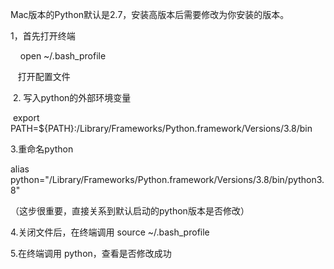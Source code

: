 
Mac版本的Python默认是2.7，安装高版本后需要修改为你安装的版本。

1，首先打开终端

    open ~/.bash_profile

   打开配置文件

 2\. 写入python的外部环境变量

 export PATH=${PATH}:/Library/Frameworks/Python.framework/Versions/3.8/bin

3.重命名python

alias python="/Library/Frameworks/Python.framework/Versions/3.8/bin/python3.8"

（这步很重要，直接关系到默认启动的python版本是否修改）

4.关闭文件后，在终端调用 source ~/.bash_profile

5.在终端调用 python，查看是否修改成功
